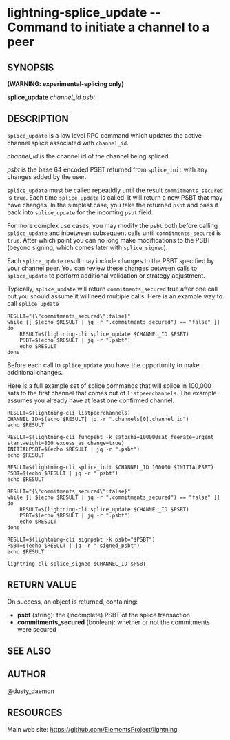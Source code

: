 lightning-splice\_update -- Command to initiate a channel to a peer
=====================================================================

SYNOPSIS
--------
**(WARNING: experimental-splicing only)**

**splice\_update** *channel\_id* *psbt*

DESCRIPTION
-----------

`splice_update` is a low level RPC command which updates the active channel
splice associated with `channel_id`.

*channel\_id* is the channel id of the channel being spliced.

*psbt* is the base 64 encoded PSBT returned from `splice_init` with any changes
added by the user.

`splice_update` must be called repeatidly until the result `commitments_secured`
is `true`. Each time `splice_update` is called, it will return a new PSBT that
may have changes. In the simplest case, you take the returned `psbt` and pass
it back into `splice_update` for the incoming `psbt` field.

For more complex use cases, you may modify the `psbt` both before calling
`splice_update` and inbetween subsequent calls until  `commitments_secured` is
`true`. After which point you can no long make modifications to the PSBT (beyond
signing, which comes later with `splice_signed`).

Each `splice_update` result may include changes to the PSBT specified by your
channel peer. You can review these changes between calls to `splice_update` to
perform additional validation or strategy adjustment.

Typically, `splice_update` will return `commitments_secured` true after one call
but you should assume it will need multiple calls. Here is an example way to
call `splice_update`

```shell
RESULT="{\"commitments_secured\":false}"
while [[ $(echo $RESULT | jq -r ".commitments_secured") == "false" ]]
do
	RESULT=$(lightning-cli splice_update $CHANNEL_ID $PSBT)
	PSBT=$(echo $RESULT | jq -r ".psbt")
	echo $RESULT
done
```

Before each call to `splice_update` you have the opportunity
to make additional changes.

Here is a full example set of splice commands that will splice in 100,000 sats
to the first channel that comes out of `listpeerchannels`. The example assumes
you already have at least one confirmed channel.

```shell
RESULT=$(lightning-cli listpeerchannels)
CHANNEL_ID=$(echo $RESULT| jq -r ".channels[0].channel_id")
echo $RESULT

RESULT=$(lightning-cli fundpsbt -k satoshi=100000sat feerate=urgent startweight=800 excess_as_change=true)
INITIALPSBT=$(echo $RESULT | jq -r ".psbt")
echo $RESULT

RESULT=$(lightning-cli splice_init $CHANNEL_ID 100000 $INITIALPSBT)
PSBT=$(echo $RESULT | jq -r ".psbt")
echo $RESULT

RESULT="{\"commitments_secured\":false}"
while [[ $(echo $RESULT | jq -r ".commitments_secured") == "false" ]]
do
	RESULT=$(lightning-cli splice_update $CHANNEL_ID $PSBT)
	PSBT=$(echo $RESULT | jq -r ".psbt")
	echo $RESULT
done

RESULT=$(lightning-cli signpsbt -k psbt="$PSBT")
PSBT=$(echo $RESULT | jq -r ".signed_psbt")
echo $RESULT

lightning-cli splice_signed $CHANNEL_ID $PSBT
```

RETURN VALUE
------------

[comment]: # (GENERATE-FROM-SCHEMA-START)
On success, an object is returned, containing:

- **psbt** (string): the (incomplete) PSBT of the splice transaction
- **commitments\_secured** (boolean): whether or not the commitments were secured

[comment]: # (GENERATE-FROM-SCHEMA-END)

SEE ALSO
--------

AUTHOR
------

@dusty\_daemon

RESOURCES
---------

Main web site: <https://github.com/ElementsProject/lightning>

[comment]: # ( SHA256STAMP:60ebb90eba3d3e5a52266efdad0e226bc2a4fa7b16f7cc67a5bcc33055ddc92c)
